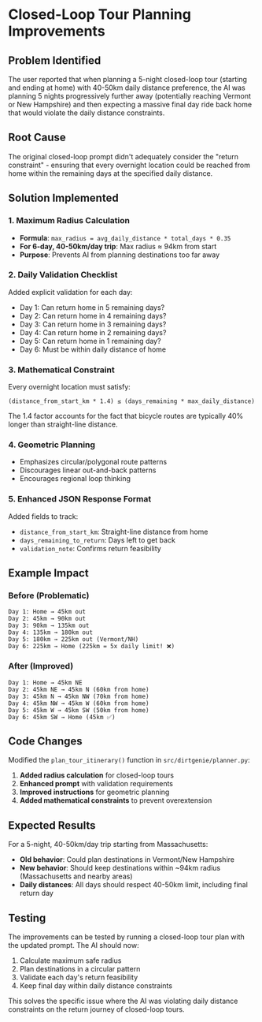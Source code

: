 # Closed-Loop Tour Planning Improvements

## Problem Identified
The user reported that when planning a 5-night closed-loop tour (starting and ending at home) with 40-50km daily distance preference, the AI was planning 5 nights progressively further away (potentially reaching Vermont or New Hampshire) and then expecting a massive final day ride back home that would violate the daily distance constraints.

## Root Cause
The original closed-loop prompt didn't adequately consider the "return constraint" - ensuring that every overnight location could be reached from home within the remaining days at the specified daily distance.

## Solution Implemented

### 1. Maximum Radius Calculation
- **Formula**: `max_radius = avg_daily_distance * total_days * 0.35`
- **For 6-day, 40-50km/day trip**: Max radius ≈ 94km from start
- **Purpose**: Prevents AI from planning destinations too far away

### 2. Daily Validation Checklist
Added explicit validation for each day:
- Day 1: Can return home in 5 remaining days?
- Day 2: Can return home in 4 remaining days?
- Day 3: Can return home in 3 remaining days?
- Day 4: Can return home in 2 remaining days?
- Day 5: Can return home in 1 remaining day?
- Day 6: Must be within daily distance of home

### 3. Mathematical Constraint
Every overnight location must satisfy:
```
(distance_from_start_km * 1.4) ≤ (days_remaining * max_daily_distance)
```
The 1.4 factor accounts for the fact that bicycle routes are typically 40% longer than straight-line distance.

### 4. Geometric Planning
- Emphasizes circular/polygonal route patterns
- Discourages linear out-and-back patterns
- Encourages regional loop thinking

### 5. Enhanced JSON Response Format
Added fields to track:
- `distance_from_start_km`: Straight-line distance from home
- `days_remaining_to_return`: Days left to get back
- `validation_note`: Confirms return feasibility

## Example Impact

### Before (Problematic)
```
Day 1: Home → 45km out
Day 2: 45km → 90km out  
Day 3: 90km → 135km out
Day 4: 135km → 180km out
Day 5: 180km → 225km out (Vermont/NH)
Day 6: 225km → Home (225km = 5x daily limit! ❌)
```

### After (Improved)
```
Day 1: Home → 45km NE
Day 2: 45km NE → 45km N (60km from home)
Day 3: 45km N → 45km NW (70km from home)
Day 4: 45km NW → 45km W (60km from home)
Day 5: 45km W → 45km SW (50km from home)
Day 6: 45km SW → Home (45km ✅)
```

## Code Changes
Modified the `plan_tour_itinerary()` function in `src/dirtgenie/planner.py`:

1. **Added radius calculation** for closed-loop tours
2. **Enhanced prompt** with validation requirements
3. **Improved instructions** for geometric planning
4. **Added mathematical constraints** to prevent overextension

## Expected Results
For a 5-night, 40-50km/day trip starting from Massachusetts:
- **Old behavior**: Could plan destinations in Vermont/New Hampshire
- **New behavior**: Should keep destinations within ~94km radius (Massachusetts and nearby areas)
- **Daily distances**: All days should respect 40-50km limit, including final return day

## Testing
The improvements can be tested by running a closed-loop tour plan with the updated prompt. The AI should now:
1. Calculate maximum safe radius
2. Plan destinations in a circular pattern
3. Validate each day's return feasibility
4. Keep final day within daily distance constraints

This solves the specific issue where the AI was violating daily distance constraints on the return journey of closed-loop tours.
